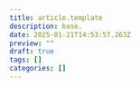 ```yaml
---
title: article.template
description: base.
date: 2025-01-21T14:53:57.263Z
preview: ""
draft: true
tags: []
categories: []
---
```

